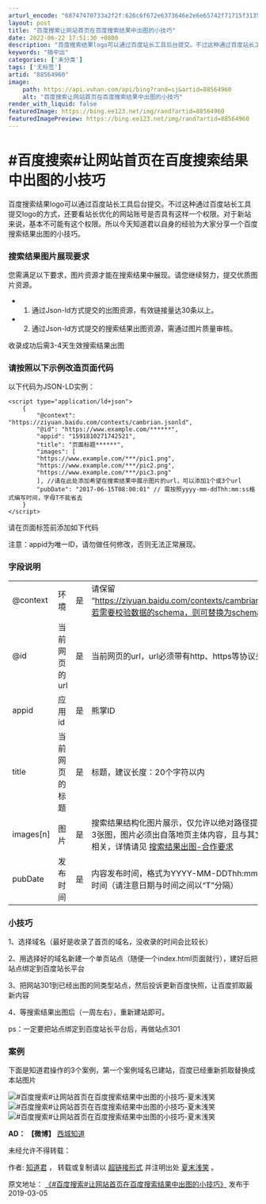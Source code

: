 ```yaml
---
arturl_encode: "68747470733a2f2f:626c6f672e6373646e2e6e65742f71715f3135353633313339:2f61727469636c652f64657461696c732f3838353634393630"
layout: post
title: "百度搜索让网站首页在百度搜索结果中出图的小技巧"
date: 2022-06-22 17:51:30 +0800
description: "百度搜索结果logo可以通过百度站长工具后台提交。不过这种通过百度站长工具提交l"
keywords: "搞中出"
categories: ['未分类']
tags: ['无标签']
artid: "88564960"
image:
    path: https://api.vvhan.com/api/bing?rand=sj&artid=88564960
    alt: "百度搜索让网站首页在百度搜索结果中出图的小技巧"
render_with_liquid: false
featuredImage: https://bing.ee123.net/img/rand?artid=88564960
featuredImagePreview: https://bing.ee123.net/img/rand?artid=88564960
---
```


# #百度搜索#让网站首页在百度搜索结果中出图的小技巧

百度搜索结果logo可以通过百度站长工具后台提交。不过这种通过百度站长工具提交logo的方式，还要看站长优化的网站账号是否具有这样一个权限。对于新站来说，基本不可能有这个权限。所以今天知道君以自身的经验为大家分享一个百度搜索结果出图的小技巧。

### 搜索结果图片展现要求

您需满足以下要求，图片资源才能在搜索结果中展现。请您继续努力，提交优质图片资源。

* 1. 通过Json-ld方式提交的出图资源，有效链接量达30条以上。
* 2. 通过Json-ld方式提交的搜索结果出图资源，需通过图片质量审核。

收录成功后需3-4天生效搜索结果出图

### 请按照以下示例改造页面代码

以下代码为JSON-LD实例：

```
<script type="application/ld+json">
    {
        "@context": "https://ziyuan.baidu.com/contexts/cambrian.jsonld",
        "@id": "https://www.example.com/******",
        "appid": "1591810271742521",
        "title": "页面标题******",
        "images": [
        "https://www.example.com/***/pic1.png",
        "https://www.example.com/***/pic2.png",
        "https://www.example.com/***/pic3.png"
        ], //请在此处添加希望在搜索结果中展示图片的url，可以添加1个或3个url
        "pubDate": "2017-06-15T08:00:01" // 需按照yyyy-mm-ddThh:mm:ss格式编写时间，字母T不能省去
    }
</script>
```

请在页面</head>标签前添加如下代码

注意：appid为唯一ID，请勿做任何修改，否则无法正常展现。

### 字段说明

|  |  |  |  |
| --- | --- | --- | --- |
| @context | 环境 | 是 | 请保留 “https://ziyuan.baidu.com/contexts/cambrian.jsonld”，若需要校验数据的schema，则可替换为schema地址 |
| @id | 当前网页的url | 是 | 当前网页的url，url必须带有http、https等协议头 |
| appid | 应用id | 是 | 熊掌ID |
| title | 当前网页的标题 | 是 | 标题，建议长度：20个字符以内 |
| images[n] | 图片 | 是 | 搜索结果结构化图片展示，仅允许以绝对路径提供1张图或3张图，图片必须出自落地页主体内容，且与其文本信息强相关，详情请见 [搜索结果出图-合作要求](https://blog.ccswust.org/go/?url=https://ziyuan.baidu.com/ydzq/pluginlist/detail?id=62&officeId=1591810271742521) |
| pubDate | 发布时间 | 是 | 内容发布时间，格式为YYYY-MM-DDThh:mm:ss的日期时间（请注意日期与时间之间以“T”分隔） |

### 小技巧

1、选择域名（最好是收录了首页的域名，没收录的时间会比较长）

2、用选择好的域名新建一个单页站点（随便一个index.html页面就行），建好后把站点绑定到百度站长平台

3、把网站301到已经出图的同类型站点，然后投诉更新百度快照，让百度抓取最新内容

4、等搜索结果出图后（一周左右），重新建站即可。

ps：一定要把站点绑定到百度站长平台后，再做站点301

### 案例

下面是知道君操作的3个案例，第一个案例域名已建站，百度已经重新抓取替换成本站图片

![#百度搜索#让网站首页在百度搜索结果中出图的小技巧-夏末浅笑](https://i-blog.csdnimg.cn/blog_migrate/1b73348118f3fcc20a3cb16702208e6c.png)
![#百度搜索#让网站首页在百度搜索结果中出图的小技巧-夏末浅笑](https://i-blog.csdnimg.cn/blog_migrate/c4de7bab8cd0704fd7cfd62706d75c52.jpeg)
![#百度搜索#让网站首页在百度搜索结果中出图的小技巧-夏末浅笑](https://i-blog.csdnimg.cn/blog_migrate/5b98b42819476e568b6dbfec0ea28b0f.png)

**AD：**
**【微博】**
[西城知道](https://weibo.com/xichengzhidao)

未经允许不得转载：

作者:
[知道君](https://blog.ccswust.org/author/xiaojie2020)
， 转载或复制请以
[超链接形式](https://blog.ccswust.org/5656.html)
并注明出处
[夏末浅笑](https://blog.ccswust.org/)
。
  
原文地址：
[《#百度搜索#让网站首页在百度搜索结果中出图的小技巧》](https://blog.ccswust.org/5656.html)
发布于2019-03-05